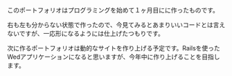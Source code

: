 


このポートフォリオはプログラミングを始めて１ヶ月目にに作ったものです。

右も左も分からない状態で作ったので、今見てみるとあまりいいコードとは言えないですが、一応形になるようには仕上げたつもりです。

次に作るポートフォリオは動的なサイトを作り上げる予定です。Railsを使ったWedアプリケーションになると思いますが、今年中に作り上げることを目指します。
